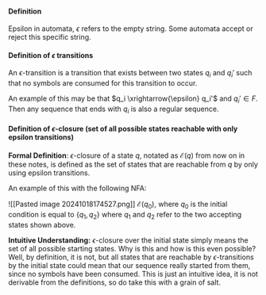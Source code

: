 
#### Definition
Epsilon in automata, $\epsilon$ refers to the empty string. Some automata accept or reject this specific string. 

#### Definition of $\epsilon$ transitions

An $\epsilon$-transition is a transition that exists between two states $q_i$ and $q_i'$ such that no symbols are consumed for this transition to occur.

An example of this may be that $q_i \xrightarrow{\epsilon} q_i'$ and $q_i' \in F$. Then any sequence that ends with $q_i$ is also a regular sequence.

#### Definition of $\epsilon$-closure (set of all possible states reachable with only epsilon transitions)

**Formal Definition**: $\epsilon$-closure of a state $q$, notated as $\mathcal{E}(q)$ from now on in these notes, is defined as the set of states that are reachable from $q$ by only using epsilon transitions.

An example of this with the following NFA:

![[Pasted image 20241018174527.png]]
$\mathcal{E}(q_0)$, where $q_0$ is the initial condition is equal to $\{ q_1, q_2  \}$ where $q_1$ and $q_2$ refer to the two accepting states shown above.

**Intuitive Understanding:** $\epsilon$-closure over the initial state simply means the set of all possible starting states. Why is this and how is this even possible? Well, by definition, it is not, but all states that are reachable by $\epsilon$-transitions by the initial state could mean that our sequence really started from them, since no symbols have been consumed. This is just an intuitive idea, it is not derivable from the definitions, so do take this with a grain of salt.